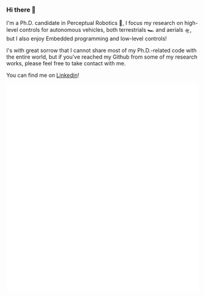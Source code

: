 ### Hi there 🔭

I'm a Ph.D. candidate in Perceptual Robotics 🤖, I focus my research on high-level controls for autonomous vehicles, both terrestrials 🏎️ and aerials 🛸, but I also enjoy Embedded programming and low-level controls!

I's with great sorrow that I cannot share most of my Ph.D.-related code with the entire world, but if you've reached my Github from some of my research works, please feel free to take contact with me.

You can find me on [Linkedin](https://www.linkedin.com/in/michael-mugnai-a33347185/)!

![Metrics](/github-metrics.svg)

